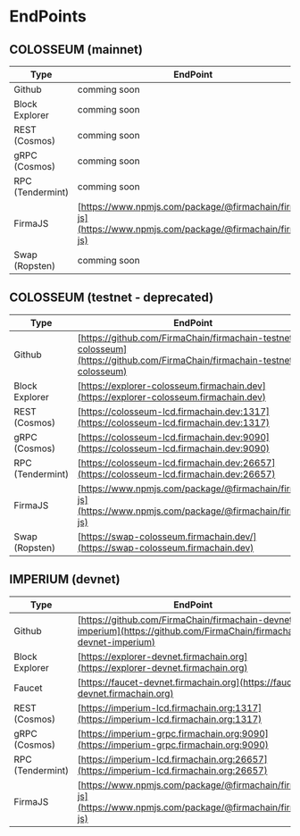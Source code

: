 # EndPoints

## COLOSSEUM (mainnet) <a href="#colosseum-testnet" id="colosseum-testnet"></a>

| Type             | EndPoint                                                                                                 |
| ---------------- | -------------------------------------------------------------------------------------------------------- |
| Github           | comming soon                                                                                             |
| Block Explorer   | comming soon                                                                                             |
| REST (Cosmos)    | comming soon                                                                                             |
| gRPC (Cosmos)    | comming soon                                                                                             |
| RPC (Tendermint) | comming soon                                                                                             |
| FirmaJS          | [https://www.npmjs.com/package/@firmachain/firma-js](https://www.npmjs.com/package/@firmachain/firma-js) |
| Swap (Ropsten)   | comming soon                                                                                             |

## COLOSSEUM (testnet - deprecated)​ <a href="#colosseum-testnet" id="colosseum-testnet"></a>

| Type             | EndPoint                                                                                                                  |
| ---------------- | ------------------------------------------------------------------------------------------------------------------------- |
| Github           | ​[https://github.com/FirmaChain/firmachain-testnet-colosseum](https://github.com/FirmaChain/firmachain-testnet-colosseum) |
| Block Explorer   | [https://explorer-colosseum.firmachain.dev](https://explorer-colosseum.firmachain.dev)                                    |
| REST (Cosmos)    | [https://colosseum-lcd.firmachain.dev:1317](https://colosseum-lcd.firmachain.dev:1317)                                    |
| gRPC (Cosmos)    | [https://colosseum-lcd.firmachain.dev:9090](https://colosseum-lcd.firmachain.dev:9090)                                    |
| RPC (Tendermint) | [https://colosseum-lcd.firmachain.dev:26657](https://colosseum-lcd.firmachain.dev:26657)                                  |
| FirmaJS          | [https://www.npmjs.com/package/@firmachain/firma-js](https://www.npmjs.com/package/@firmachain/firma-js)                  |
| Swap (Ropsten)   | [https://swap-colosseum.firmachain.dev/](https://swap-colosseum.firmachain.dev)                                           |

## IMPERIUM (devnet)

| Type             | EndPoint                                                                                                             |
| ---------------- | -------------------------------------------------------------------------------------------------------------------- |
| Github           | [https://github.com/FirmaChain/firmachain-devnet-imperium](https://github.com/FirmaChain/firmachain-devnet-imperium) |
| Block Explorer   | [https://explorer-devnet.firmachain.org](https://explorer-devnet.firmachain.org)                                     |
| Faucet           | ​[https://faucet-devnet.firmachain.org](https://faucet-devnet.firmachain.org)                                        |
| REST (Cosmos)    | ​[https://imperium-lcd.firmachain.org:1317](https://imperium-lcd.firmachain.org:1317)                                |
| gRPC (Cosmos)    | ​[https://imperium-grpc.firmachain.org:9090](https://imperium-grpc.firmachain.org:9090)                              |
| RPC (Tendermint) | ​[https://imperium-lcd.firmachain.org:26657](https://imperium-lcd.firmachain.org:26657)                              |
| FirmaJS          | ​[https://www.npmjs.com/package/@firmachain/firma-js](https://www.npmjs.com/package/@firmachain/firma-js)            |
